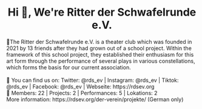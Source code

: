 <h1 align="center">Hi 👋, We're Ritter der Schwafelrunde e.V.</h1>
🙋‍The Ritter der Schwafelrunde e.V. is a theater club which was founded in 2021 by 13 friends after they had grown out of a school project. Within the framework of this school project, they established their enthusiasm for this art form through the performance of several plays in various constellations, which forms the basis for our current association.<br>
<br>
👩‍ You can find us on: Twitter: @rds_ev | Instagram: @rds_ev | Tiktok: @rds_ev | Facebook: @rds_ev | Webseite: https://rdsev.org <br>
🍿 Members: 22 | Projects: 2 | Performances: 5 | Lokations: 2<br>
More information: https://rdsev.org/der-verein/projekte/ (German only)


<!--

**Here are some ideas to get you started:**

🙋‍♀️ A short introduction - what is your organization all about?
🌈 Contribution guidelines - how can the community get involved?
👩‍💻 Useful resources - where can the community find your docs? Is there anything else the community should know?
🍿 Fun facts - what does your team eat for breakfast?
🧙 Remember, you can do mighty things with the power of [Markdown](https://docs.github.com/github/writing-on-github/getting-started-with-writing-and-formatting-on-github/basic-writing-and-formatting-syntax)
-->
